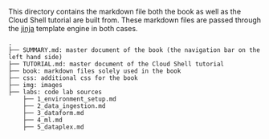 This directory contains the markdown file both the book as well as the Cloud Shell tutorial are built from.
These markdown files are passed through the [jinja](https://jinja.palletsprojects.com/en/stable/templates/) template engine in both cases.
```
.
├── SUMMARY.md: master document of the book (the navigation bar on the left hand side)
├── TUTORIAL.md: master document of the Cloud Shell tutorial
├── book: markdown files solely used in the book
├── css: additional css for the book
├── img: images
├── labs: code lab sources
    ├── 1_environment_setup.md
    ├── 2_data_ingestion.md
    ├── 3_dataform.md
    ├── 4_ml.md
    ├── 5_dataplex.md
```
